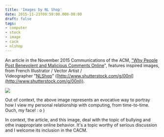 ```yaml
---
title: 'Images by NL Shop'
date: 2015-11-21T09:59:00.000-08:00
draft: false
tags: 
- computer
- stock
- image
- cacm
- nlshop
---
```


An article in the November 2015 Communications of the ACM, ["Why People Post Benevolent and Malicious Comments Online](http://cacm.acm.org/magazines/2015/11/193324-why-people-post-benevolent-and-malicious-comments-online/abstract)", features inspired images, from French Illustrator / Vector Artist / Videographer "[NLShop](http://www.shutterstock.com/g/00nl)" ([http://www.shutterstock.com/g/00nl](http://www.shutterstock.com/g/00nl)).  

[![](http://1.bp.blogspot.com/-mbXw0sm-Mwc/VlCt84iJKoI/AAAAAAAAFkA/9xvOtYMHebM/s200/CyberBullying.png)](http://1.bp.blogspot.com/-mbXw0sm-Mwc/VlCt84iJKoI/AAAAAAAAFkA/9xvOtYMHebM/s1600/CyberBullying.png)

Out of context, the above image represents an evocative way to portray how I view my personal relationship with computing, from time-to-time. Ouch, my face! : o )  
  
In context, the article, and this image, deal with the topic of bullying and othe inappropriate online behavior. It's a topic worthy of serious discussion and I welcome its inclusion in the CACM.